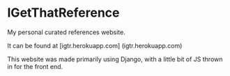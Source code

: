 # IGetThatReference

My personal curated references website.

It can be found at [igtr.herokuapp.com] (igtr.herokuapp.com)

This website was made primarily using Django, with a little bit of JS thrown in for the front end.
